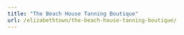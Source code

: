 ```yaml
---
title: "The Beach House Tanning Boutique"
url: /elizabethtown/the-beach-house-tanning-boutique/
---
```

